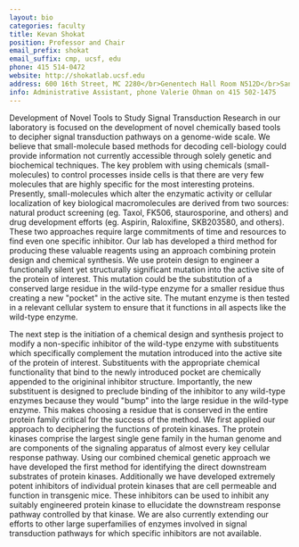 ```yaml
---
layout: bio
categories: faculty
title: Kevan Shokat
position: Professor and Chair
email_prefix: shokat
email_suffix: cmp, ucsf, edu
phone: 415 514-0472
website: http://shokatlab.ucsf.edu
address: 600 16th Street, MC 2280</br>Genentech Hall Room N512D</br>San Francisco, CA 94158-2280</br>
info: Administrative Assistant, phone Valerie Ohman	on 415 502-1475
---
```



Development of Novel Tools to Study Signal Transduction 
Research in our laboratory is focused on the development of novel chemically based tools to decipher signal transduction pathways on a genome-wide scale. We believe that small-molecule based methods for decoding cell-biology could provide information not currently accessible through solely genetic and biochemical techniques. The key problem with using chemicals (small-molecules) to control processes inside cells is that there are very few molecules that are highly specific for the most interesting proteins. Presently, small-molecules which alter the enzymatic activity or cellular localization of key biological macromolecules are derived from two sources: natural product screening (eg. Taxol, FK506, staurosporine, and others) and drug development efforts (eg. Aspirin, Raloxifine, SKB203580, and others). These two approaches require large commitments of time and resources to find even one specific inhibitor. 
Our lab has developed a third method for producing these valuable reagents using an approach combining protein design and chemical synthesis. We use protein design to engineer a functionally silent yet structurally significant mutation into the active site of the protein of interest. This mutation could be the substitution of a conserved large residue in the wild-type enzyme for a smaller residue thus creating a new "pocket" in the active site. The mutant enzyme is then tested in a relevant cellular system to ensure that it functions in all aspects like the wild-type enzyme.

The next step is the initiation of a chemical design and synthesis project to modify a non-specific inhibitor of the wild-type enzyme with substituents which specifically complement the mutation introduced into the active site of the protein of interest. Substituents with the appropriate chemical functionality that bind to the newly introduced pocket are chemically appended to the origininal inhibitor structure. Importantly, the new substituent is designed to preclude binding of the inhibitor to any wild-type enzymes because they would "bump" into the large residue in the wild-type enzyme. This makes choosing a residue that is conserved in the entire protein family critical for the success of the method. We first applied our approach to deciphering the functions of protein kinases. The protein kinases comprise the largest single gene family in the human genome and are components of the signaling apparatus of almost every key cellular response pathway. Using our combined chemical genetic approach we have developed the first method for identifying the direct downstream substrates of protein kinases. Additionally we have developed extremely potent inhibitors of individual protein kinases that are cell permeable and function in transgenic mice. These inhibitors can be used to inhibit any suitably engineered protein kinase to ellucidate the downstream response pathway controlled by that kinase. We are also currently extending our efforts to other large superfamilies of enzymes involved in signal transduction pathways for which specific inhibitors are not available.